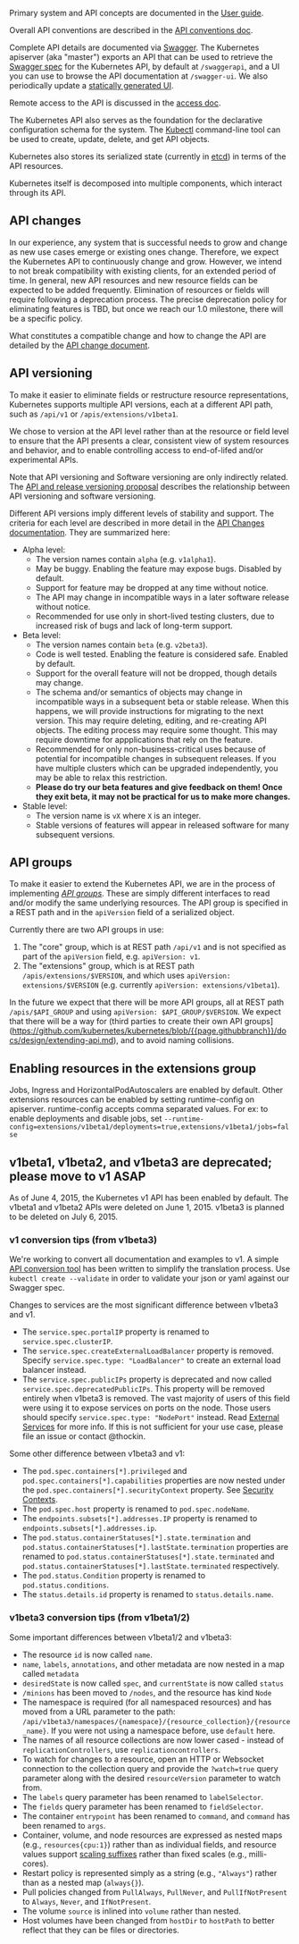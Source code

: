 ---
---

Primary system and API concepts are documented in the [User guide](/docs/user-guide/).

Overall API conventions are described in the [API conventions doc](https://github.com/kubernetes/kubernetes/tree/{{page.githubbranch}}/docs/devel/api-conventions.md).

Complete API details are documented via [Swagger](http://swagger.io/). The Kubernetes apiserver (aka "master") exports an API that can be used to retrieve the [Swagger spec](https://github.com/swagger-api/swagger-spec/tree/master/schemas/v1.2) for the Kubernetes API, by default at `/swaggerapi`, and a UI you can use to browse the API documentation at `/swagger-ui`. We also periodically update a [statically generated UI](http://kubernetes.io/third_party/swagger-ui/).

Remote access to the API is discussed in the [access doc](/docs/admin/accessing-the-api).

The Kubernetes API also serves as the foundation for the declarative configuration schema for the system. The [Kubectl](/docs/user-guide/kubectl/kubectl) command-line tool can be used to create, update, delete, and get API objects.

Kubernetes also stores its serialized state (currently in [etcd](https://coreos.com/docs/distributed-configuration/getting-started-with-etcd/)) in terms of the API resources.

Kubernetes itself is decomposed into multiple components, which interact through its API.

## API changes

In our experience, any system that is successful needs to grow and change as new use cases emerge or existing ones change. Therefore, we expect the Kubernetes API to continuously change and grow. However, we intend to not break compatibility with existing clients, for an extended period of time. In general, new API resources and new resource fields can be expected to be added frequently. Elimination of resources or fields will require following a deprecation process. The precise deprecation policy for eliminating features is TBD, but once we reach our 1.0 milestone, there will be a specific policy.

What constitutes a compatible change and how to change the API are detailed by the [API change document](https://github.com/kubernetes/kubernetes/tree/{{page.githubbranch}}/docs/devel/api_changes.md).

## API versioning

To make it easier to eliminate fields or restructure resource representations, Kubernetes supports
multiple API versions, each at a different API path, such as `/api/v1` or
`/apis/extensions/v1beta1`.

We chose to version at the API level rather than at the resource or field level to ensure that the API presents a clear, consistent view of system resources and behavior, and to enable controlling access to end-of-lifed and/or experimental APIs.

Note that API versioning and Software versioning are only indirectly related.  The [API and release
versioning proposal](https://github.com/kubernetes/kubernetes/blob/{{page.githubbranch}}/docs/design/versioning.md) describes the relationship between API versioning and
software versioning.


Different API versions imply different levels of stability and support.  The criteria for each level are described
in more detail in the [API Changes documentation](https://github.com/kubernetes/kubernetes/tree/{{page.githubbranch}}/docs/devel/api_changes.md#alpha-beta-and-stable-versions).  They are summarized here:

- Alpha level:
  - The version names contain `alpha` (e.g. `v1alpha1`).
  - May be buggy.  Enabling the feature may expose bugs.  Disabled by default.
  - Support for feature may be dropped at any time without notice.
  - The API may change in incompatible ways in a later software release without notice.
  - Recommended for use only in short-lived testing clusters, due to increased risk of bugs and lack of long-term support.
- Beta level:
  - The version names contain `beta` (e.g. `v2beta3`).
  - Code is well tested.  Enabling the feature is considered safe.  Enabled by default.
  - Support for the overall feature will not be dropped, though details may change.
  - The schema and/or semantics of objects may change in incompatible ways in a subsequent beta or stable release.  When this happens,
    we will provide instructions for migrating to the next version.  This may require deleting, editing, and re-creating
    API objects.  The editing process may require some thought.   This may require downtime for appplications that rely on the feature.
  - Recommended for only non-business-critical uses because of potential for incompatible changes in subsequent releases.  If you have
    multiple clusters which can be upgraded independently, you may be able to relax this restriction.
  - **Please do try our beta features and give feedback on them!  Once they exit beta, it may not be practical for us to make more changes.**
- Stable level:
  - The version name is `vX` where `X` is an integer.
  - Stable versions of features will appear in released software for many subsequent versions.

## API groups

To make it easier to extend the Kubernetes API, we are in the process of implementing [*API
groups*](https://github.com/kubernetes/kubernetes/blob/{{page.githubbranch}}/docs/proposals/api-group.md).  These are simply different interfaces to read and/or modify the
same underlying resources.  The API group is specified in a REST path and in the `apiVersion` field
of a serialized object.

Currently there are two API groups in use:

1. The "core" group, which is at REST path `/api/v1` and is not specified as part of the `apiVersion` field, e.g.
   `apiVersion: v1`.
1. The "extensions" group, which is at REST path `/apis/extensions/$VERSION`, and which uses
  `apiVersion: extensions/$VERSION` (e.g. currently `apiVersion: extensions/v1beta1`).

In the future we expect that there will be more API groups, all at REST path `/apis/$API_GROUP` and
using `apiVersion: $API_GROUP/$VERSION`.  We expect that there will be a way for (third parties to
create their own API groups](https://github.com/kubernetes/kubernetes/blob/{{page.githubbranch}}/docs/design/extending-api.md), and to avoid naming collisions.

## Enabling resources in the extensions group

Jobs, Ingress and HorizontalPodAutoscalers are enabled by default.
Other extensions resources can be enabled by setting runtime-config on
apiserver. runtime-config accepts comma separated values. For ex: to enable deployments and disable jobs, set
`--runtime-config=extensions/v1beta1/deployments=true,extensions/v1beta1/jobs=false`

## v1beta1, v1beta2, and v1beta3 are deprecated; please move to v1 ASAP

As of June 4, 2015, the Kubernetes v1 API has been enabled by default. The v1beta1 and v1beta2 APIs were deleted on June 1, 2015. v1beta3 is planned to be deleted on July 6, 2015.

### v1 conversion tips (from v1beta3)

We're working to convert all documentation and examples to v1. A simple [API conversion tool](/docs/admin/cluster-management/#switching-your-config-files-to-a-new-api-version) has been written to simplify the translation process. Use `kubectl create --validate` in order to validate your json or yaml against our Swagger spec.

Changes to services are the most significant difference between v1beta3 and v1.

* The `service.spec.portalIP` property is renamed to `service.spec.clusterIP`.
* The `service.spec.createExternalLoadBalancer` property is removed. Specify `service.spec.type: "LoadBalancer"` to create an external load balancer instead.
* The `service.spec.publicIPs` property is deprecated and now called `service.spec.deprecatedPublicIPs`. This property will be removed entirely when v1beta3 is removed. The vast majority of users of this field were using it to expose services on ports on the node. Those users should specify `service.spec.type: "NodePort"` instead. Read [External Services](/docs/user-guide/services/#external-services) for more info. If this is not sufficient for your use case, please file an issue or contact @thockin.

Some other difference between v1beta3 and v1:

* The `pod.spec.containers[*].privileged` and `pod.spec.containers[*].capabilities` properties are now nested under the `pod.spec.containers[*].securityContext` property. See [Security Contexts](/docs/user-guide/security-context).
* The `pod.spec.host` property is renamed to `pod.spec.nodeName`.
* The `endpoints.subsets[*].addresses.IP` property is renamed to `endpoints.subsets[*].addresses.ip`.
* The `pod.status.containerStatuses[*].state.termination` and `pod.status.containerStatuses[*].lastState.termination` properties are renamed to `pod.status.containerStatuses[*].state.terminated` and `pod.status.containerStatuses[*].lastState.terminated` respectively.
* The `pod.status.Condition` property is renamed to `pod.status.conditions`.
* The `status.details.id` property is renamed to `status.details.name`.

### v1beta3 conversion tips (from v1beta1/2)

Some important differences between v1beta1/2 and v1beta3:

* The resource `id` is now called `name`.
* `name`, `labels`, `annotations`, and other metadata are now nested in a map called `metadata`
* `desiredState` is now called `spec`, and `currentState` is now called `status`
* `/minions` has been moved to `/nodes`, and the resource has kind `Node`
* The namespace is required (for all namespaced resources) and has moved from a URL parameter to the path: `/api/v1beta3/namespaces/{namespace}/{resource_collection}/{resource_name}`. If you were not using a namespace before, use `default` here.
* The names of all resource collections are now lower cased - instead of `replicationControllers`, use `replicationcontrollers`.
* To watch for changes to a resource, open an HTTP or Websocket connection to the collection query and provide the `?watch=true` query parameter along with the desired `resourceVersion` parameter to watch from.
* The `labels` query parameter has been renamed to `labelSelector`.
* The `fields` query parameter has been renamed to `fieldSelector`.
* The container `entrypoint` has been renamed to `command`, and `command` has been renamed to `args`.
* Container, volume, and node resources are expressed as nested maps (e.g., `resources{cpu:1}`) rather than as individual fields, and resource values support [scaling suffixes](/docs/user-guide/compute-resources/#specifying-resource-quantities) rather than fixed scales (e.g., milli-cores).
* Restart policy is represented simply as a string (e.g., `"Always"`) rather than as a nested map (`always{}`).
* Pull policies changed from `PullAlways`, `PullNever`, and `PullIfNotPresent` to `Always`, `Never`, and `IfNotPresent`.
* The volume `source` is inlined into `volume` rather than nested.
* Host volumes have been changed from `hostDir` to `hostPath` to better reflect that they can be files or directories.